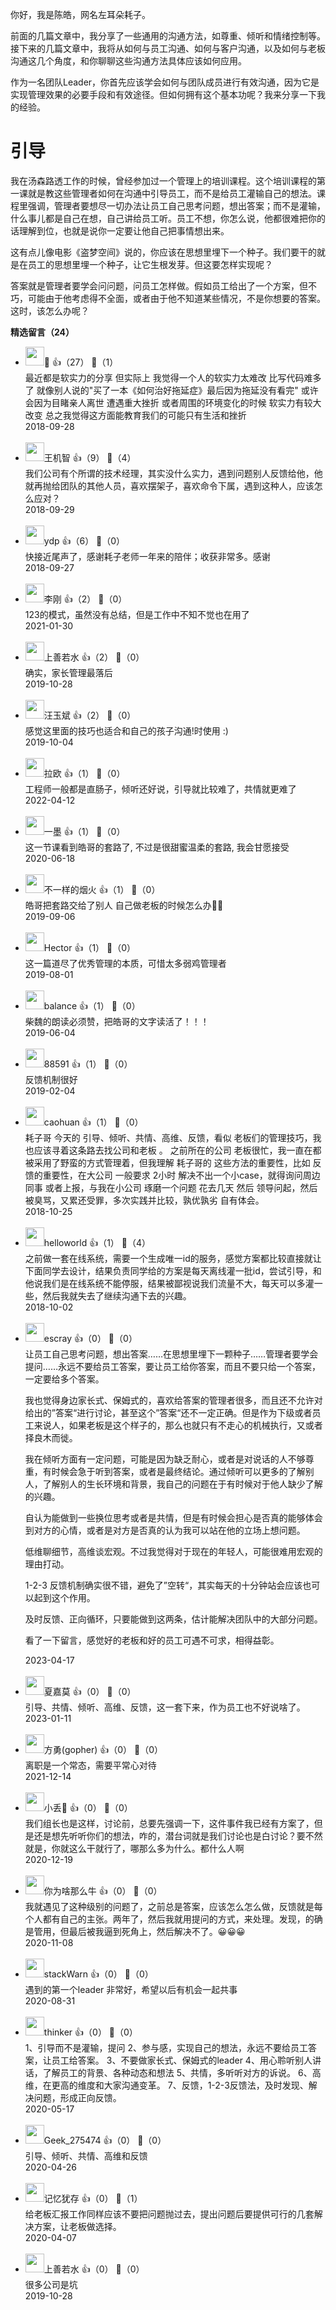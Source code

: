 你好，我是陈皓，网名左耳朵耗子。

前面的几篇文章中，我分享了一些通用的沟通方法，如尊重、倾听和情绪控制等。接下来的几篇文章中，我将从如何与员工沟通、如何与客户沟通，以及如何与老板沟通这几个角度，和你聊聊这些沟通方法具体应该如何应用。

作为一名团队Leader，你首先应该学会如何与团队成员进行有效沟通，因为它是实现管理效果的必要手段和有效途径。但如何拥有这个基本功呢？我来分享一下我的经验。

# 引导

我在汤森路透工作的时候，曾经参加过一个管理上的培训课程。这个培训课程的第一课就是教这些管理者如何在沟通中引导员工，而不是给员工灌输自己的想法。课程里强调，管理者要想尽一切办法让员工自己思考问题，想出答案；而不是灌输，什么事儿都是自己在想，自己讲给员工听。员工不想，你怎么说，他都很难把你的话理解到位，也就是说你一定要让他自己把事情想出来。

这有点儿像电影《盗梦空间》说的，你应该在思想里埋下一个种子。我们要干的就是在员工的思想里埋一个种子，让它生根发芽。但这要怎样实现呢？

答案就是管理者要学会问问题，问员工怎样做。假如员工给出了一个方案，但不巧，可能由于他考虑得不全面，或者由于他不知道某些情况，不是你想要的答案。这时，该怎么办呢？
<div><strong>精选留言（24）</strong></div><ul>
<li><img src="https://static001.geekbang.org/account/avatar/00/0f/6d/1a/abb7bfe3.jpg" width="30px"><span>🍧</span> 👍（27） 💬（1）<div>最近都是软实力的分享 但实际上 我觉得一个人的软实力太难改 比写代码难多了 就像别人说的&quot;买了一本《如何治好拖延症》最后因为拖延没有看完&quot; 或许会因为目睹亲人离世 遭遇重大挫折 或者周围的环境变化的时候 软实力有较大改变 
总之我觉得这方面能教育我们的可能只有生活和挫折</div>2018-09-28</li><br/><li><img src="https://static001.geekbang.org/account/avatar/00/0f/b2/dd/4f860bae.jpg" width="30px"><span>王机智</span> 👍（9） 💬（4）<div>我们公司有个所谓的技术经理，其实没什么实力，遇到问题别人反馈给他，他就再抛给团队的其他人员，喜欢摆架子，喜欢命令下属，遇到这种人，应该怎么应对？</div>2018-09-29</li><br/><li><img src="https://static001.geekbang.org/account/avatar/00/10/fc/9b/bac31594.jpg" width="30px"><span>ydp</span> 👍（6） 💬（0）<div>快接近尾声了，感谢耗子老师一年来的陪伴；收获非常多。感谢</div>2018-09-27</li><br/><li><img src="https://static001.geekbang.org/account/avatar/00/1b/f4/d9/1da63d53.jpg" width="30px"><span>李刚</span> 👍（2） 💬（0）<div>123的模式，虽然没有总结，但是工作中不知不觉也在用了</div>2021-01-30</li><br/><li><img src="https://static001.geekbang.org/account/avatar/00/19/3a/54/72402617.jpg" width="30px"><span>上善若水</span> 👍（2） 💬（0）<div>确实，家长管理最落后</div>2019-10-28</li><br/><li><img src="https://static001.geekbang.org/account/avatar/00/0f/df/cb/81317179.jpg" width="30px"><span>汪玉斌</span> 👍（2） 💬（0）<div>感觉这里面的技巧也适合和自己的孩子沟通!时使用 :)

</div>2019-10-04</li><br/><li><img src="https://static001.geekbang.org/account/avatar/00/12/69/4d/81c44f45.jpg" width="30px"><span>拉欧</span> 👍（1） 💬（0）<div>工程师一般都是直肠子，倾听还好说，引导就比较难了，共情就更难了</div>2022-04-12</li><br/><li><img src="" width="30px"><span>一墨</span> 👍（1） 💬（0）<div>这一节课看到皓哥的套路了, 不过是很甜蜜温柔的套路, 我会甘愿接受</div>2020-06-18</li><br/><li><img src="https://static001.geekbang.org/account/avatar/00/16/7a/e3/145adba9.jpg" width="30px"><span>不一样的烟火</span> 👍（1） 💬（0）<div>皓哥把套路交给了别人 自己做老板的时候怎么办😬😀</div>2019-09-06</li><br/><li><img src="https://static001.geekbang.org/account/avatar/00/16/d7/39/6698b6a9.jpg" width="30px"><span>Hector</span> 👍（1） 💬（0）<div>这一篇道尽了优秀管理的本质，可惜太多弱鸡管理者</div>2019-08-01</li><br/><li><img src="https://static001.geekbang.org/account/avatar/00/0f/5e/4e/85502e98.jpg" width="30px"><span>balance</span> 👍（1） 💬（0）<div>柴魏的朗读必须赞，把皓哥的文字读活了！！！</div>2019-06-04</li><br/><li><img src="https://static001.geekbang.org/account/avatar/00/13/25/00/3afbab43.jpg" width="30px"><span>88591</span> 👍（1） 💬（0）<div>反馈机制很好</div>2019-02-04</li><br/><li><img src="https://static001.geekbang.org/account/avatar/00/13/2b/ec/af6d0b10.jpg" width="30px"><span>caohuan</span> 👍（1） 💬（0）<div>耗子哥 今天的 引导、倾听、共情、高维、反馈，看似 老板们的管理技巧，我也应该寻着这条路去找公司和老板 。
之前所在的公司 老板很忙，我一直在都被采用了野蛮的方式管理着，但我理解 耗子哥的 这些方法的重要性，比如 反馈的重要性，在大公司 一般要求 2小时 解决不出一个小case，就得询问周边同事 或者上报，与我在小公司 琢磨一个问题 花去几天 然后 领导问起，然后被臭骂，又累还受罪，多次实践并比较，孰优孰劣 自有体会。</div>2018-10-25</li><br/><li><img src="https://thirdwx.qlogo.cn/mmopen/vi_32/ajNVdqHZLLCeXf2XYOatT9fxOaJfhQ2ETIMZ9vxqbpQSOaynP5ERcATzo1G77hhYCPXUR6kC3iaC9gfXZespdzw/132" width="30px"><span>helloworld</span> 👍（1） 💬（4）<div>之前做一套在线系统，需要一个生成唯一id的服务，感觉方案都比较直接就让下面同学去设计，结果负责同学给的方案是每天离线灌一批id，尝试引导，和他说我们是在线系统不能停服，结果被鄙视说我们流量不大，每天可以多灌一些，然后我就失去了继续沟通下去的兴趣。</div>2018-10-02</li><br/><li><img src="https://static001.geekbang.org/account/avatar/00/0f/92/6d/becd841a.jpg" width="30px"><span>escray</span> 👍（0） 💬（0）<div>让员工自己思考问题，想出答案……在思想里埋下一颗种子……管理者要学会提问……永远不要给员工答案，要让员工给你答案，而且不要只给一个答案，一定要给多个答案。

我也觉得身边家长式、保姆式的，喜欢给答案的管理者很多，而且还不允许对给出的”答案“进行讨论，甚至这个”答案“还不一定正确。但是作为下级或者员工来说人，如果老板是这个样子的，那么也就只有不走心的机械执行，又或者择良木而徙。

我在倾听方面有一定问题，可能是因为缺乏耐心，或者是对说话的人不够尊重，有时候会急于听到答案，或者是最终结论。通过倾听可以更多的了解别人，了解别人的生长环境和背景，我自己的问题在于有时候对于他人缺少了解的兴趣。

自认为能做到一些换位思考或者是共情，但是有时候会担心是否真的能够体会到对方的心情，或者是对方是否真的认为我可以站在他的立场上想问题。

低维聊细节，高维谈宏观。不过我觉得对于现在的年轻人，可能很难用宏观的理由打动。

1-2-3 反馈机制确实很不错，避免了”空转“，其实每天的十分钟站会应该也可以起到这个作用。

及时反馈、正向循环，只要能做到这两条，估计能解决团队中的大部分问题。

看了一下留言，感觉好的老板和好的员工可遇不可求，相得益彰。</div>2023-04-17</li><br/><li><img src="https://static001.geekbang.org/account/avatar/00/15/4d/07/c92eae59.jpg" width="30px"><span>夏嘉莫</span> 👍（0） 💬（0）<div>引导、共情、倾听、高维、反馈，这一套下来，作为员工也不好说啥了。</div>2023-01-11</li><br/><li><img src="https://static001.geekbang.org/account/avatar/00/13/b1/81/13f23d1e.jpg" width="30px"><span>方勇(gopher)</span> 👍（0） 💬（0）<div>离职是一个常态，需要平常心对待</div>2021-12-14</li><br/><li><img src="https://static001.geekbang.org/account/avatar/00/0f/be/1f/57c88dd1.jpg" width="30px"><span>小丢👣</span> 👍（0） 💬（0）<div>我们组长也是这样，讨论前，总要先强调一下，这件事件我已经有方案了，但是还是想先听听你们的想法，咋的，潜台词就是我们讨论也是白讨论？要不然就是，你就这么干就行了，哪那么多为什么。都什么人啊</div>2020-12-19</li><br/><li><img src="https://static001.geekbang.org/account/avatar/00/16/f1/12/7dac30d6.jpg" width="30px"><span>你为啥那么牛</span> 👍（0） 💬（0）<div>我就遇见了这种级别的问题了，之前总是答案，应该怎么怎么做，反馈就是每个人都有自己的主张。两年了，然后我就用提问的方式，来处理。发现，的确是管用，但最后被我逼到死角上，然后解决不了。😀😀😀</div>2020-11-08</li><br/><li><img src="https://static001.geekbang.org/account/avatar/00/0f/4a/15/106eaaa8.jpg" width="30px"><span>stackWarn</span> 👍（0） 💬（0）<div>遇到的第一个leader 非常好，希望以后有机会一起共事</div>2020-08-31</li><br/><li><img src="https://static001.geekbang.org/account/avatar/00/10/e7/32/82939538.jpg" width="30px"><span>thinker</span> 👍（0） 💬（0）<div>1、引导而不是灌输，提问
2、参与感，实现自己的想法，永远不要给员工答案，让员工给答案。
3、不要做家长式、保姆式的leader
4、用心聆听别人讲话，了解员工的背景、各种动态和想法
5、共情，多听听对方的诉说。
6、高维，在更高的维度和大家沟通变革。
7、反馈，1-2-3反馈法，及时发现、解决问题，形成正向反馈。</div>2020-05-17</li><br/><li><img src="http://thirdwx.qlogo.cn/mmopen/vi_32/ajNVdqHZLLC72CCjBefgcVPeOmOwxa9qetA8JSLRftOkbTm11FOmNYKasHxqoZGXmT8FsRSSf3zyQT9lyWQKsw/132" width="30px"><span>Geek_275474</span> 👍（0） 💬（0）<div>引导、倾听、共情、高维和反馈</div>2020-04-26</li><br/><li><img src="https://static001.geekbang.org/account/avatar/00/10/8c/19/4e1989bf.jpg" width="30px"><span>记忆犹存</span> 👍（0） 💬（1）<div>给老板汇报工作同样应该不要把问题抛过去，提出问题后要提供可行的几套解决方案，让老板做选择。</div>2020-04-07</li><br/><li><img src="https://static001.geekbang.org/account/avatar/00/19/3a/54/72402617.jpg" width="30px"><span>上善若水</span> 👍（0） 💬（0）<div>很多公司是坑</div>2019-10-28</li><br/>
</ul>